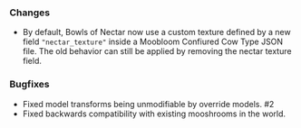 ### Changes
- By default, Bowls of Nectar now use a custom texture defined by a new field `"nectar_texture"` inside a Moobloom Confiured Cow Type JSON file. The old behavior can still be applied by removing the nectar texture field.

### Bugfixes
- Fixed model transforms being unmodifiable by override models. #2
- Fixed backwards compatibility with existing mooshrooms in the world.